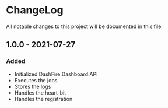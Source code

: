 # ChangeLog
All notable changes to this project will be documented in this file.


## 1.0.0 - 2021-07-27
### Added
- Initialized DashFire.Dashboard.API
- Executes the jobs
- Stores the logs
- Handles the heart-bit
- Handles the registration